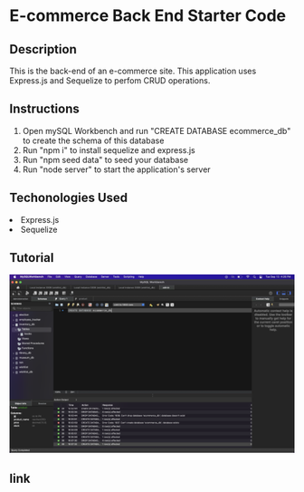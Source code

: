# E-commerce Back End Starter Code

## Description
This is the back-end of an e-commerce site. This application uses Express.js and Sequelize to perfom CRUD operations.

## Instructions
1. Open mySQL Workbench and run "CREATE DATABASE ecommerce_db" to create the schema of this database
2. Run "npm i" to install sequelize and express.js
3. Run "npm seed data" to seed your database
4. Run "node server" to start the application's server
## Techonologies Used
<li>Express.js
<li>Sequelize

## Tutorial
[![Watch the video](/Screen%20Shot%202022-09-13%20at%204.26.50%20PM.png)](https://bootcampspot.instructuremedia.com/embed/d68e0083-4656-48a8-a603-31b078e9857f
)

## link